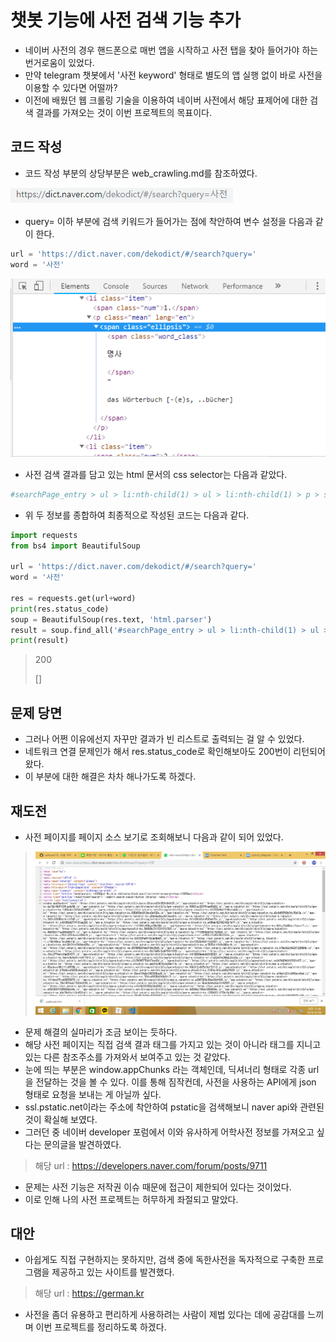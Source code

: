 # 챗봇 기능에 사전 검색 기능 추가

- 네이버 사전의 경우 핸드폰으로 매번 앱을 시작하고 사전 탭을 찾아 들어가야 하는 번거로움이 있었다.
- 만약 telegram 챗봇에서 '사전 keyword' 형태로 별도의 앱 실행 없이 바로 사전을 이용할 수 있다면 어떨까?
- 이전에 배웠던 웹 크롤링 기술을 이용하여 네이버 사전에서 해당 표제어에 대한 검색 결과를 가져오는 것이 이번 프로젝트의 목표이다.



## 코드 작성

- 코드 작성 부분의 상당부분은 web_crawling.md를 참조하였다.

![1551787866773](assets/1551787866773.png)

- query= 이하 부분에 검색 키워드가 들어가는 점에 착안하여 변수 설정을 다음과 같이 한다.

```python
url = 'https://dict.naver.com/dekodict/#/search?query='
word = '사전'
```

![1551787849510](assets/1551787849510.png)

- 사전 검색 결과를 담고 있는 html 문서의 css selector는 다음과 같았다.

```python
#searchPage_entry > ul > li:nth-child(1) > ul > li:nth-child(1) > p > span
```

- 위 두 정보를 종합하여 최종적으로 작성된 코드는 다음과 같다.

```python
import requests
from bs4 import BeautifulSoup

url = 'https://dict.naver.com/dekodict/#/search?query='
word = '사전'

res = requests.get(url+word)
print(res.status_code)
soup = BeautifulSoup(res.text, 'html.parser')
result = soup.find_all('#searchPage_entry > ul > li:nth-child(1) > ul > li:nth-child(1) > p > span')
print(result)
```

> 200
>
> []

## 문제 당면

- 그러나 어쩐 이유에선지 자꾸만 결과가 빈 리스트로 출력되는 걸 알 수 있었다.
- 네트워크 연결 문제인가 해서 res.status_code로 확인해보아도 200번이 리턴되어왔다.
- 이 부분에 대한 해결은 차차 해나가도록 하겠다.



## 재도전

- 사전 페이지를 페이지 소스 보기로 조회해보니 다음과 같이 되어 있었다.

> ![1552013990868](assets/1552013990868.png)

- 문제 해결의 실마리가 조금 보이는 듯하다.
- 해당 사전 페이지는 직접 검색 결과 태그를 가지고 있는 것이 아니라 태그를 지니고 있는 다른 참조주소를 가져와서 보여주고 있는 것 같았다.
- 눈에 띄는 부분은 window.appChunks 라는 객체인데, 딕셔너리 형태로 각종 url을 전달하는 것을 볼 수 있다. 이를 통해 짐작컨데, 사전을 사용하는 API에게 json 형태로 요청을 보내는 게 아닐까 싶다.
- ssl.pstatic.net이라는 주소에 착안하여 pstatic을 검색해보니 naver api와 관련된 것이 확실해 보였다.
- 그러던 중 네이버 developer 포럼에서 이와 유사하게 어학사전 정보를 가져오고 싶다는 문의글을 발견하였다.

> 해당 url : https://developers.naver.com/forum/posts/9711

- 문제는 사전 기능은 저작권 이슈 때문에 접근이 제한되어 있다는 것이었다.
- 이로 인해 나의 사전 프로젝트는 허무하게 좌절되고 말았다.



## 대안

- 아쉽게도 직접 구현하지는 못하지만, 검색 중에 독한사전을 독자적으로 구축한 프로그램을 제공하고 있는 사이트를 발견했다.

> 해당 url : https://german.kr

- 사전을 좀더 유용하고 편리하게 사용하려는 사람이 제법 있다는 데에 공감대를 느끼며 이번 프로젝트를 정리하도록 하겠다.